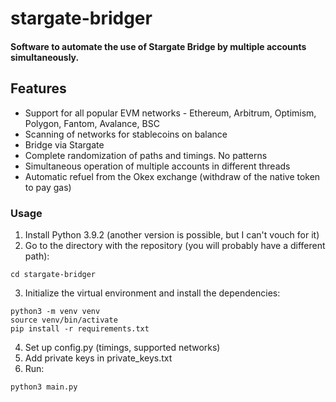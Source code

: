 # stargate-bridger
#### Software to automate the use of Stargate Bridge by multiple accounts simultaneously. 

## Features
- Support for all popular EVM networks - Ethereum, Arbitrum, Optimism, Polygon, Fantom, Avalance, BSC
- Scanning of networks for stablecoins on balance
- Bridge via Stargate 
- Complete randomization of paths and timings. No patterns
- Simultaneous operation of multiple accounts in different threads
- Automatic refuel from the Okex exchange (withdraw of the native token to pay gas)
### Usage
1. Install Python 3.9.2 (another version is possible, but I can't vouch for it)
2. Go to the directory with the repository (you will probably have a different path):
```
cd stargate-bridger
```
3. Initialize the virtual environment and install the dependencies:
```
python3 -m venv venv
source venv/bin/activate
pip install -r requirements.txt
```
4. Set up config.py (timings, supported networks)
5. Add private keys in private_keys.txt
6. Run:
```
python3 main.py
```

